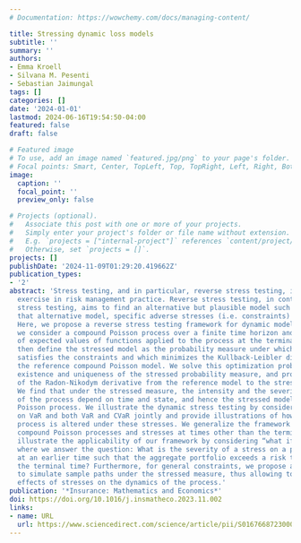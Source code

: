 ```yaml
---
# Documentation: https://wowchemy.com/docs/managing-content/

title: Stressing dynamic loss models
subtitle: ''
summary: ''
authors:
- Emma Kroell
- Silvana M. Pesenti
- Sebastian Jaimungal
tags: []
categories: []
date: '2024-01-01'
lastmod: 2024-06-16T19:54:50-04:00
featured: false
draft: false

# Featured image
# To use, add an image named `featured.jpg/png` to your page's folder.
# Focal points: Smart, Center, TopLeft, Top, TopRight, Left, Right, BottomLeft, Bottom, BottomRight.
image:
  caption: ''
  focal_point: ''
  preview_only: false

# Projects (optional).
#   Associate this post with one or more of your projects.
#   Simply enter your project's folder or file name without extension.
#   E.g. `projects = ["internal-project"]` references `content/project/deep-learning/index.md`.
#   Otherwise, set `projects = []`.
projects: []
publishDate: '2024-11-09T01:29:20.419662Z'
publication_types:
- '2'
abstract: 'Stress testing, and in particular, reverse stress testing, is a prominent
  exercise in risk management practice. Reverse stress testing, in contrast to (forward)
  stress testing, aims to find an alternative but plausible model such that under
  that alternative model, specific adverse stresses (i.e. constraints) are satisfied.
  Here, we propose a reverse stress testing framework for dynamic models. Specifically,
  we consider a compound Poisson process over a finite time horizon and stresses composed
  of expected values of functions applied to the process at the terminal time. We
  then define the stressed model as the probability measure under which the process
  satisfies the constraints and which minimizes the Kullback-Leibler divergence to
  the reference compound Poisson model. We solve this optimization problem, prove
  existence and uniqueness of the stressed probability measure, and provide a characterization
  of the Radon-Nikodym derivative from the reference model to the stressed model.
  We find that under the stressed measure, the intensity and the severity distribution
  of the process depend on time and state, and hence the stressed model is not a compound
  Poisson process. We illustrate the dynamic stress testing by considering stresses
  on VaR and both VaR and CVaR jointly and provide illustrations of how the stochastic
  process is altered under these stresses. We generalize the framework to multivariate
  compound Poisson processes and stresses at times other than the terminal time. We
  illustrate the applicability of our framework by considering “what if” scenarios,
  where we answer the question: What is the severity of a stress on a portfolio component
  at an earlier time such that the aggregate portfolio exceeds a risk threshold at
  the terminal time? Furthermore, for general constraints, we propose an algorithm
  to simulate sample paths under the stressed measure, thus allowing to compare the
  effects of stresses on the dynamics of the process.'
publication: '*Insurance: Mathematics and Economics*'
doi: https://doi.org/10.1016/j.insmatheco.2023.11.002
links:
- name: URL
  url: https://www.sciencedirect.com/science/article/pii/S0167668723000975
---
```


